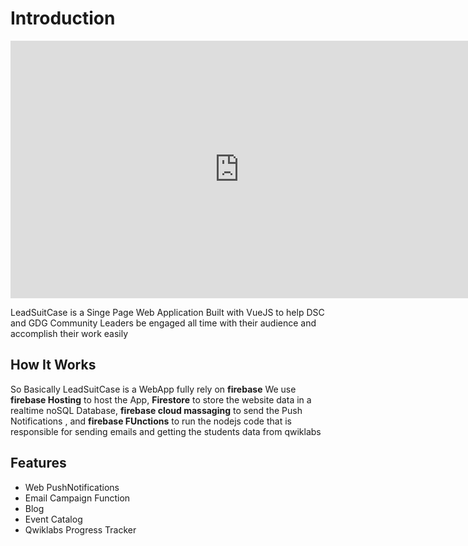 # Introduction
<iframe width="732" height="412" src="https://www.youtube.com/embed/lOMzSRdu7ns" frameborder="0" allow="accelerometer; autoplay; encrypted-media; gyroscope; picture-in-picture" allowfullscreen></iframe>

LeadSuitCase is a Singe Page Web Application Built with VueJS to help DSC and GDG
Community Leaders be engaged all time with their audience and accomplish their work easily 
 
 
 ## How It Works 
 So Basically LeadSuitCase is a WebApp fully rely on **firebase** 
 We use **firebase Hosting** to host the App,
 **Firestore** to store the website data in a realtime noSQL Database,
 **firebase cloud massaging** to send the Push Notifications , and 
 **firebase FUnctions**  to run the nodejs code that is responsible for sending emails and getting the students data from qwiklabs 
 
 ## Features 
 - Web PushNotifications  
 - Email Campaign Function 
 - Blog
 - Event Catalog
 - Qwiklabs Progress Tracker 